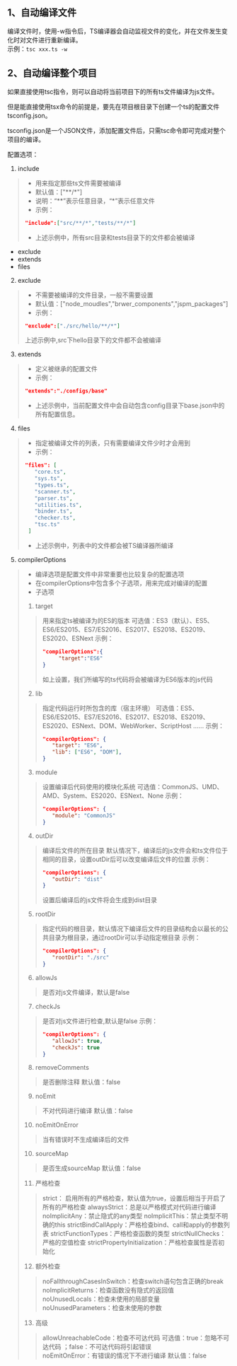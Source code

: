 
## 1、自动编译文件

编译文件时，使用-w指令后，TS编译器会自动监视文件的变化，并在文件发生变化时对文件进行重新编译。  
示例：`tsc xxx.ts -w`

## 2、自动编译整个项目

如果直接使用tsc指令，则可以自动将当前项目下的所有ts文件编译为js文件。  

但是能直接使用tsx命令的前提是，要先在项目根目录下创建一个ts的配置文件tsconfig.json。   

tsconfig.json是一个JSON文件，添加配置文件后，只需tsc命令即可完成对整个项目的编译。

配置选项：
1. include
> - 用来指定那些ts文件需要被编译
> - 默认值：["**/*"]
> - 说明：“**”表示任意目录，“*”表示任意文件
> - 示例：
>```json
> "include":["src/**/*","tests/**/*"]
> ```
> - 上述示例中，所有src目录和tests目录下的文件都会被编译
- exclude
- extends
- files

2. exclude
> - 不需要被编译的文件目录，一般不需要设置
> - 默认值：["node_moudles","brwer_components","jspm_packages"]
> - 示例：
> ```json
> "exclude":["./src/hello/**/*"]
> ```
> 上述示例中,src下hello目录下的文件都不会被编译

3. extends
> - 定义被继承的配置文件
> - 示例：
> ```json
> "extends":"./configs/base"
>```
> - 上述示例中，当前配置文件中会自动包含config目录下base.json中的所有配置信息。

4. files
> - 指定被编译文件的列表，只有需要编译文件少时才会用到
> - 示例：
> ```json
> "files": [
>    "core.ts",
>    "sys.ts",
>    "types.ts",
>    "scanner.ts",
>    "parser.ts",
>    "utilities.ts",
>    "binder.ts",
>    "checker.ts",
>    "tsc.ts"
>  ]
> ```
> - 上述示例中，列表中的文件都会被TS编译器所编译

5. compilerOptions
> - 编译选项是配置文件中非常重要也比较复杂的配置选项
> - 在compilerOptions中包含多个子选项，用来完成对编译的配置
> - 子选项
> 1.  target
>> 用来指定ts被编译为的ES的版本
>> 可选值：ES3（默认）、ES5、ES6/ES2015、ES7/ES2016、ES2017、ES2018、ES2019、ES2020、ESNext
>> 示例：
>>```json
>> "compilerOptions":{
>>      "target":"ES6"   
>> }
>>```
>> 如上设置，我们所编写的ts代码将会被编译为ES6版本的js代码
> 2. lib
>>指定代码运行时所包含的库（宿主环境）
>>可选值：ES5、ES6/ES2015、ES7/ES2016、ES2017、ES2018、ES2019、ES2020、ESNext、DOM、WebWorker、ScriptHost ......
>> 示例：
>>```json
>>"compilerOptions": {
>>    "target": "ES6",
>>    "lib": ["ES6", "DOM"],
>>}
>>```
> 3. module
>>设置编译后代码使用的模块化系统
>>可选值：CommonJS、UMD、AMD、System、ES2020、ESNext、None
>>示例：
>>```json
>>"compilerOptions": {
>>    "module": "CommonJS"
>>}
>>```
> 4. outDir
>>编译后文件的所在目录
>>默认情况下，编译后的js文件会和ts文件位于相同的目录，设置outDir后可以改变编译后文件的位置
>>示例：
>>```json
>>"compilerOptions": {
>>    "outDir": "dist"
>>}
>>```
>>设置后编译后的js文件将会生成到dist目录
>>
>5. rootDir
>>指定代码的根目录，默认情况下编译后文件的目录结构会以最长的公共目录为根目录，通过rootDir可以手动指定根目录
>>示例：
>>```json
>>"compilerOptions": {
>>    "rootDir": "./src"
>>}
>>```
> 6. allowJs
>>是否对js文件编译，默认是false
> 7. checkJs
>>是否对js文件进行检查,默认是false
>>示例：
>>```json
>>"compilerOptions": {
>>    "allowJs": true,
>>    "checkJs": true
>>}
>>```
>8. removeComments
>>是否删除注释
>>默认值：false
> 9. noEmit
>>不对代码进行编译
>>默认值：false
>10. noEmitOnError
>>当有错误时不生成编译后的文件
> 10. sourceMap
>>是否生成sourceMap
>>默认值：false
> 11. 严格检查
>>strict： 启用所有的严格检查，默认值为true，设置后相当于开启了所有的严格检查
>>alwaysStrict：总是以严格模式对代码进行编译
>>noImplicitAny：禁止隐式的any类型
>>noImplicitThis：禁止类型不明确的this
>>strictBindCallApply：严格检查bind、call和apply的参数列表
>>strictFunctionTypes：严格检查函数的类型
>>strictNullChecks：严格的空值检查
>>strictPropertyInitialization：严格检查属性是否初始化
>12. 额外检查
>>noFallthroughCasesInSwitch：检查switch语句包含正确的break
>>noImplicitReturns：检查函数没有隐式的返回值
>>noUnusedLocals：检查未使用的局部变量
>>noUnusedParameters：检查未使用的参数
>13. 高级
>>allowUnreachableCode：检查不可达代码
>> 可选值：true：忽略不可达代码 ；false：不可达代码将引起错误  
>>noEmitOnError：有错误的情况下不进行编译
>>默认值：false


